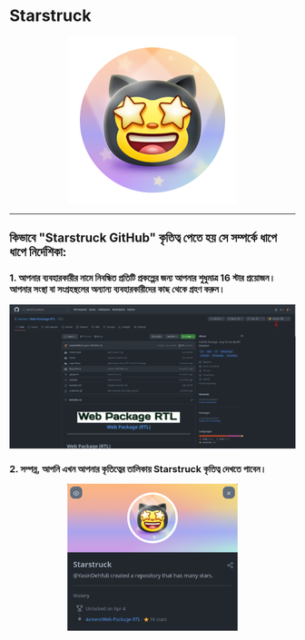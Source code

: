 # Starstruck

<div align="center">

<img width="296" src="../badges/Starstruck.png" alt="QuickDraw-Pin">
</div>

<hr>

## কিভাবে "Starstruck GitHub" কৃতিত্ব পেতে হয় সে সম্পর্কে ধাপে ধাপে নির্দেশিকা:

### 1. আপনার ব্যবহারকারীর নামে নিবন্ধিত প্রতিটি প্রকল্পের জন্য আপনার শুধুমাত্র 16 স্টার প্রয়োজন। আপনার সংস্থা বা সংগ্রহস্থলের অন্যান্য ব্যবহারকারীদের কাছ থেকে গ্রহণ করুন।

<div align="center">
<img width="700" src="../img/starstruck/starstruck-step1.png" alt="quickdraw-step1.png">
</div>

### 2. সম্পন্ন, আপনি এখন আপনার কৃতিত্বের তালিকায় Starstruck কৃতিত্ব দেখতে পাবেন।

<div align="center">
<img width="300" src="../img/starstruck/starstruck-step2.png" alt="quickdraw-step4.png">
</div>
